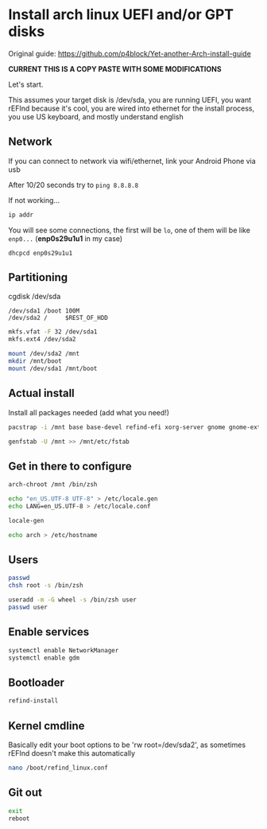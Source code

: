 # Install arch linux UEFI and/or GPT disks

Original guide: https://github.com/p4block/Yet-another-Arch-install-guide

**CURRENT THIS IS A COPY PASTE WITH SOME MODIFICATIONS**


Let's start. 

This assumes your target disk is /dev/sda, you are running UEFI, you want rEFInd because it's cool, you are wired into ethernet for the install process, you use US keyboard, and mostly understand english



## Network

If you can connect to network via wifi/ethernet, link your Android Phone via usb

After 10/20 seconds try to ```ping 8.8.8.8```

If not working...

```bash
ip addr
```

You will see some connections, the first will be ```lo```, one of them will be like ```enp0...``` (**enp0s29u1u1** in my case)

```
dhcpcd enp0s29u1u1
```


## Partitioning

cgdisk /dev/sda

	/dev/sda1 /boot 100M
	/dev/sda2 /     $REST_OF_HDD

```bash
mkfs.vfat -F 32 /dev/sda1
mkfs.ext4 /dev/sda2

mount /dev/sda2 /mnt
mkdir /mnt/boot
mount /dev/sda1 /mnt/boot
```

## Actual install
Install all packages needed (add what you need!)

```bash
pacstrap -i /mnt base base-devel refind-efi xorg-server gnome gnome-extra firefox networkmanager htop zsh grml-zsh-config

genfstab -U /mnt >> /mnt/etc/fstab 
```

## Get in there to configure

```bash
arch-chroot /mnt /bin/zsh

echo "en_US.UTF-8 UTF-8" > /etc/locale.gen
echo LANG=en_US.UTF-8 > /etc/locale.conf

locale-gen

echo arch > /etc/hostname
```

## Users

```bash
passwd
chsh root -s /bin/zsh

useradd -m -G wheel -s /bin/zsh user
passwd user
``` 
## Enable services

```bash
systemctl enable NetworkManager
systemctl enable gdm
```

## Bootloader

```bash
refind-install 
```

## Kernel cmdline
Basically edit your boot options to be 'rw root=/dev/sda2', as sometimes rEFInd doesn't make this automatically

```bash
nano /boot/refind_linux.conf 
```

## Git out

```bash
exit
reboot
```
